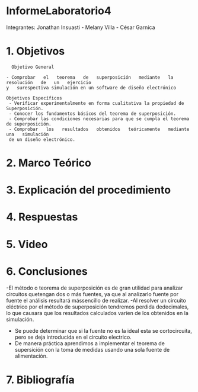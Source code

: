 # InformeLaboratorio4

Integrantes: Jonathan Insuasti - Melany  Villa - César Garnica 

# 1. Objetivos 
      Objetivo General
     
    - Comprobar   el   teorema   de   superposición   mediante   la   resolución   de   un   ejercicio 
    y   surespectiva simulación en un software de diseño electrónico 
    
    Objetivos Específicos
     - Verificar experimentalmente en forma cualitativa la propiedad de Superposición.
     - Conocer los fundamentos básicos del teorema de superposición.
     - Comprobar las condiciones necesarias para que se cumpla el teorema de superposición.
     - Comprobar   los   resultados   obtenidos   teóricamente   mediante   una   simulación  
     de un diseño electrónico.

    
# 2. Marco Teórico



# 3. Explicación  del procedimiento



#  4. Respuestas 


# 5. Video



# 6. Conclusiones

-El método o teorema de superposición es de gran utilidad para analizar circuitos quetengan dos o más fuentes, 
ya que al analizarlo fuente por fuente el análisis resultará mássencillo de realizar.
-Al resolver un circuito eléctrico por el método de superposición tendremos perdida dedecimales,
lo que causara que los resultados calculados varíen de los obtenidos en la simulación. 
- Se puede determinar que si la fuente no es la ideal esta se cortocircuita, pero se deja introducida
 en el circuito electrico.
 - De manera práctica aprendimos a implementar el teorema de supersición con la toma de medidas usando una sola 
 fuente de alimentación.


# 7. Bibliografía 

